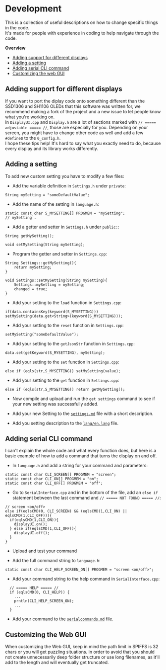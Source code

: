 # Development

This is a collection of useful descriptions on how to change specific things in the code.  
It's made for people with experience in coding to help navigate through the code.  

**Overview**
- [Adding support for different displays](#adding-support-for-different-displays)
- [Adding a setting](#adding-a-setting)
- [Adding serial CLI command](#adding-serial-cli-command)
- [Customizing the web GUI](#customizing-the-web-gui)

## Adding support for different displays
If you want to port the diplay code onto something different than the SSD1306 and SH1106 OLEDs that this software was written for, we recommend making a fork of the project and a new issue to let people know what you're working on.  
In `DisplayUI.cpp` and `Display.h` are a lot of sections marked with `// ===== adjustable ===== //`, those are especially for you. Depending on your screen, you might have to change other code as well and add a few `#define`s to the `0_config.h`.  
I hope these tips help! It's hard to say what you exactly need to do, because every display and its library works differently.  

## Adding a setting
To add new custom setting you have to modify a few files:  

- Add the variable definition in `Settings.h` under `private`:  
```
String mySetting = "someDefaultValue";
```

- Add the name of the setting in `language.h`:  
```
static const char S_MYSETTING[] PROGMEM = "mySetting";                   // mySetting`.  
```

- Add a getter and setter in `Settings.h` under `public:`:  
```
String getMySetting();
```
```
void setMySetting(String mySetting);
```  

- Program the getter and setter in `Settings.cpp`:  
```
String Settings::getMySetting(){ 
    return mySetting; 
}
```
```
void Settings::setMySetting(String mySetting){
    Settings::mySetting = mySetting;
    changed = true;
}
``` 

- Add your setting to the `load` function in `Settings.cpp`:  
```
if(data.containsKey(keyword(S_MYSETTING))) setMySetting(data.get<String>(keyword(S_MYSETTING)));
```

- Add your setting to the `reset` function in `Settings.cpp`:  
```
setMySetting("someDefaultValue");
```

- Add your setting to the `getJsonStr` function in `Settings.cpp`:  
```
data.set(getKeyword(S_MYSETTING), mySetting);
```

- Add your setting to the `set` function in `Settings.cpp`:  
```
else if (eqls(str,S_MYSETTING)) setMySetting(value);
```

- Add your setting to the `get` function in `Settings.cpp`:  
```
else if (eqls(str,S_MYSETTING)) return getMySetting();
```

- Now compile and upload and run the `get settings` command to see if your new setting was successfully added. 

- Add your new Setting to the [`settings.md`](https://github.com/spacehuhn/esp8266_deauther/master/settings.md) file with a short description.

- Add you setting description to the [`lang/en.lang`](https://github.com/spacehuhn/esp8266_deauther/master/web_interface/lang/en.lang) file.  

## Adding serial CLI command

I can't explain the whole code and what every function does, but here is a basic example of how to add a command that turns the display on and off.  

- In `language.h` and add a string for your command and parameters:  

```
static const char CLI_SCREEN[] PROGMEM = "screen";
static const char CLI_ON[] PROGMEM = "on";
static const char CLI_OFF[] PROGMEM = "off";
```

- Go to `SerialInterface.cpp` and in the bottom of the file, add an `else if` statement between the last command and `// ===== NOT FOUND ===== //`:  

```
// screen <on/off>
else if(eqlsCMD(0, CLI_SCREEN) && (eqlsCMD(1,CLI_ON) || eqlsCMD(1,CLI_OFF))){
  if(eqlsCMD(1,CLI_ON)){
    displayUI.on();
  } else if(eqlsCMD(1,CLI_OFF)){
    displayUI.off();
  }
}
```
- Upload and test your command

- Add the full command string to `language.h`:  

```
static const char CLI_HELP_SCREEN_ON[] PROGMEM = "screen <on/off>";
```

- Add your command string to the help command in `SerialInterface.cpp`:  
```
  // ===== HELP ===== //
  if (eqlsCMD(0, CLI_HELP)) {
    ...
    prntln(CLI_HELP_SCREEN_ON);
    ...
  }
```

- Add your command to the [`serialcommands.md`](https://github.com/spacehuhn/esp8266_deauther/master/settings.md) file.  




## Customizing the Web GUI

When customizing the Web GUI, keep in mind the path limit in SPIFFS is 32 chars or you will get puzzling situations.
In order to avoid that you should not create unnecessarily deep folder structure or use long filenames, as it'll add to the length and will eventually get truncated.

